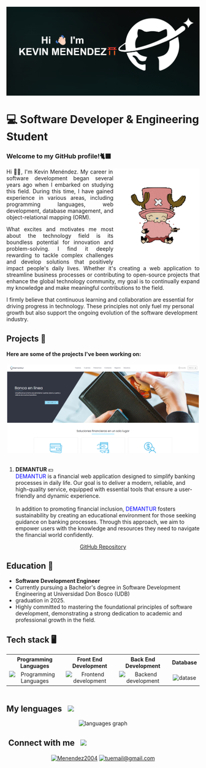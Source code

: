 
![header!](./imgs/Header.png)


# 💻  Software Developer & Engineering Student

### Welcome to my GitHub profile!🐈‍⬛

<img align="right" width=225px alt="Cat" src="imgs/chopper.gif" />

<p align="justify">
Hi 👋🏻, I'm Kevin Menéndez. My career in software development began several years ago when I embarked on studying this field. During this time, I have gained experience in various areas, including programming languages, web development, database management, and object-relational mapping (ORM).
</p>

<p align="justify">
What excites and motivates me most about the technology field is its boundless potential for innovation and problem-solving. I find it deeply rewarding to tackle complex challenges and develop solutions that positively impact people's daily lives. Whether it's creating a web application to streamline business processes or contributing to open-source projects that enhance the global technology community, my goal is to continually expand my knowledge and make meaningful contributions to the field.
</p>

I firmly believe that continuous learning and collaboration are essential for driving progress in technology. These principles not only fuel my personal growth but also support the ongoing evolution of the software development industry.

## Projects 🏦
#### Here are some of the projects I've been working on:

<div align="center">
<img  width="500" alt="DEMANTUR logo" src="imgs/demantur.png" />
</div>

<br>

1. **DEMANTUR** 💵
<br><span style="color:blue">DEMANTUR</span> is a financial web application designed to simplify banking processes in daily life. Our goal is to deliver a modern, reliable, and high-quality service, equipped with essential tools that ensure a user-friendly and dynamic experience.  
<br>In addition to promoting financial inclusion, <span style="color:blue">DEMANTUR</span> fosters sustainability by creating an educational environment for those seeking guidance on banking processes. Through this approach, we aim to empower users with the knowledge and resources they need to navigate the financial world confidently.


<p align="center">
 <a href="https://github.com/Menendez2004/Demantur" target="blank">GitHub Repository</a>




## Education 📖
- **Software Development Engineer**
- Currently pursuing a Bachelor's degree in Software Development Engineering at Universidad Don Bosco (UDB)
-  graduation in 2025.
- Highly committed to mastering the foundational principles of software development, demonstrating a strong dedication to academic and professional growth in the field.


## Tech stack  🖥️

<table border="0" cellspacing="5" cellpadding="10" width="400" height="100" align="center">
  <tr>
    <th><b>Programming Languages</b></th>
    <th><b>Front End Development</b></th>
    <th><b>Back End Development</b></th>
    <th><b>Database</b></th>
  </tr>
  <tr>
    <td align="center"><img src="https://skillicons.dev/icons?i=js,typescript,java" height=38 alt="Programming Languages" /></td>
    <td align="center"><img src="https://skillicons.dev/icons?i=react,tailwind,angular" height=38 alt="Frontend development" /></td>
    <td align="center"><img src="https://skillicons.dev/icons?i=nodejs,express,nestjs,spring" height=38 alt="Backend development" /></td>
    <td align="center"><img src="https://skillicons.dev/icons?i=mongodb,prisma,mysql" height=38 alt="datase" /></td>
  </tr>

</table>

## My lenguages &nbsp; <img src="https://user-images.githubusercontent.com/74038190/216122041-518ac897-8d92-4c6b-9b3f-ca01dcaf38ee.png" width="27px" /> 
<div align="center">
  <img src="https://github-readme-stats.vercel.app/api/top-langs?username=Menendez2004&locale=en&hide_title=false&layout=compact&card_width=320&langs_count=5&theme=dracula&hide_border=false&order=2" height="150" alt="languages graph"  />
</div>

## &nbsp;Connect with me &nbsp; <img src="https://user-images.githubusercontent.com/74038190/216120981-b9507c36-0e04-4469-8e27-c99271b45ba5.png" width="27px" /> 

<div align="center">
<a href="www.linkedin.com/in/kevin-menéndez-18b378274" target="blank"><img align = "center" src="https://img.shields.io/badge/LinkedIn-0077B5?style=for-the badge&logo=linkedin&logoColor=white" alt="Menendez2004
" /></a> 
<a href="mailto:kmenendezz2004@gmail.com" target="_blank">
  <img align="center" src="https://img.shields.io/badge/Gmail--informational?style=social&logo=gmail" alt="tuemail@gmail.com">
</a>

</div>